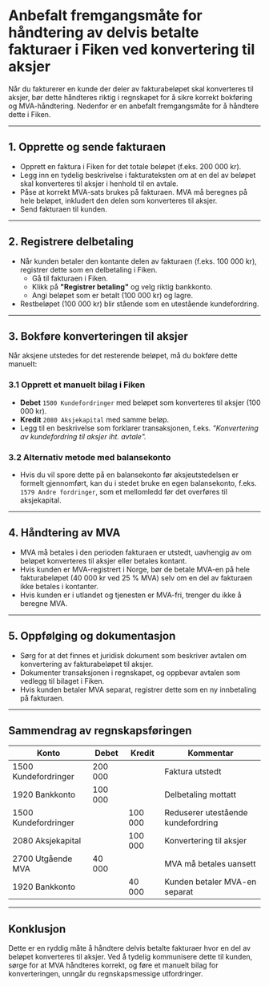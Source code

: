 # **Anbefalt fremgangsmåte for håndtering av delvis betalte fakturaer i Fiken ved konvertering til aksjer**

Når du fakturerer en kunde der deler av fakturabeløpet skal konverteres til aksjer, bør dette håndteres riktig i regnskapet for å sikre korrekt bokføring og MVA-håndtering. Nedenfor er en anbefalt fremgangsmåte for å håndtere dette i Fiken.

---

## **1. Opprette og sende fakturaen**
- Opprett en faktura i Fiken for det totale beløpet (f.eks. 200 000 kr).
- Legg inn en tydelig beskrivelse i fakturateksten om at en del av beløpet skal konverteres til aksjer i henhold til en avtale.
- Påse at korrekt MVA-sats brukes på fakturaen. MVA må beregnes på hele beløpet, inkludert den delen som konverteres til aksjer.
- Send fakturaen til kunden.

---

## **2. Registrere delbetaling**
- Når kunden betaler den kontante delen av fakturaen (f.eks. 100 000 kr), registrer dette som en delbetaling i Fiken.
  - Gå til fakturaen i Fiken.
  - Klikk på **"Registrer betaling"** og velg riktig bankkonto.
  - Angi beløpet som er betalt (100 000 kr) og lagre.
- Restbeløpet (100 000 kr) blir stående som en utestående kundefordring.

---

## **3. Bokføre konverteringen til aksjer**
Når aksjene utstedes for det resterende beløpet, må du bokføre dette manuelt:

### **3.1 Opprett et manuelt bilag i Fiken**
   - **Debet** `1500 Kundefordringer` med beløpet som konverteres til aksjer (100 000 kr).
   - **Kredit** `2080 Aksjekapital` med samme beløp.
   - Legg til en beskrivelse som forklarer transaksjonen, f.eks. _"Konvertering av kundefordring til aksjer iht. avtale"._

### **3.2 Alternativ metode med balansekonto**
   - Hvis du vil spore dette på en balansekonto før aksjeutstedelsen er formelt gjennomført, kan du i stedet bruke en egen balansekonto, f.eks. `1579 Andre fordringer`, som et mellomledd før det overføres til aksjekapital.

---

## **4. Håndtering av MVA**
- MVA må betales i den perioden fakturaen er utstedt, uavhengig av om beløpet konverteres til aksjer eller betales kontant.
- Hvis kunden er MVA-registrert i Norge, bør de betale MVA-en på hele fakturabeløpet (40 000 kr ved 25 % MVA) selv om en del av fakturaen ikke betales i kontanter.
- Hvis kunden er i utlandet og tjenesten er MVA-fri, trenger du ikke å beregne MVA.

---

## **5. Oppfølging og dokumentasjon**
- Sørg for at det finnes et juridisk dokument som beskriver avtalen om konvertering av fakturabeløpet til aksjer.
- Dokumenter transaksjonen i regnskapet, og oppbevar avtalen som vedlegg til bilaget i Fiken.
- Hvis kunden betaler MVA separat, registrer dette som en ny innbetaling på fakturaen.

---

## **Sammendrag av regnskapsføringen**

| Konto                 | Debet     | Kredit    | Kommentar                                      |
|-----------------------|----------|----------|------------------------------------------------|
| 1500 Kundefordringer | 200 000  |          | Faktura utstedt                               |
| 1920 Bankkonto       | 100 000  |          | Delbetaling mottatt                           |
| 1500 Kundefordringer |          | 100 000  | Reduserer utestående kundefordring            |
| 2080 Aksjekapital    |          | 100 000  | Konvertering til aksjer                       |
| 2700 Utgående MVA    | 40 000   |          | MVA må betales uansett                        |
| 1920 Bankkonto       |          | 40 000   | Kunden betaler MVA-en separat                 |

---

## **Konklusjon**
Dette er en ryddig måte å håndtere delvis betalte fakturaer hvor en del av beløpet konverteres til aksjer. Ved å tydelig kommunisere dette til kunden, sørge for at MVA håndteres korrekt, og føre et manuelt bilag for konverteringen, unngår du regnskapsmessige utfordringer.

